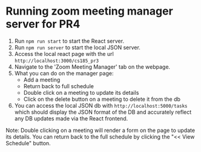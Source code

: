 # Running zoom meeting manager server for PR4
1. Run ```npm run start``` to start the React server.
2. Run ```npm run server``` to start the local JSON server.
3. Access the local react page with the url ```http://localhost:3000/cs185_pr3```
4. Navigate to the 'Zoom Meeting Manager' tab on the webpage.
5. What you can do on the manager page:
	- Add a meeting
	- Return back to full schedule
	- Double click on a meeting to update its details
	- Click on the delete button on a meeting to delete it from the db
6. You can access the local JSON db with ```http://localhost:5000/tasks``` which should display the JSON format of the DB and accurately reflect any DB updates made via the React frontend.

Note: Double clicking on a meeting will render a form on the page to update its details. You can return back to the full schedule by clicking the "<< View Schedule" button.
